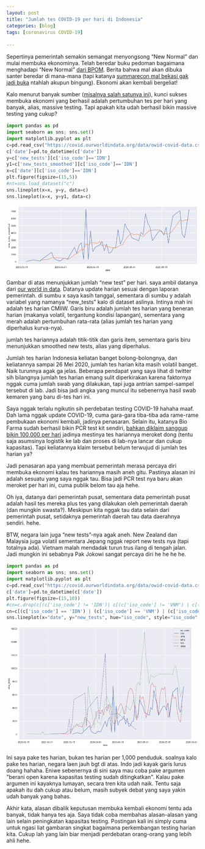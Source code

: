 ```yaml
---
layout: post
title: "Jumlah tes COVID-19 per hari di Indonesia"
categories: [blog]
tags: [coronavirus COVID-19]

---
```


Sepertinya pemerintah semakin semangat menyongsong “New Normal” dan mulai membuka ekonominya. Telah beredar buku pedoman bagaimana menghadapi “New Normal” [dari BPOM](https://investor.id/lifestyle/bpom-menerbitkan-buku-panduan-lengkap-covid19). Berita bahwa mal akan dibuka santer beredar di mana-mana (tapi katanya [summarecon mal bekasi gak jadi buka](https://metro.tempo.co/read/1346375/ini-agenda-presiden-jokowi-ke-bekasi-siang-ini-bukan-buka-mal) ntahlah akupun bingung). Ekonomi akan kembali bergeliat!

Kalo menurut banyak sumber ([misalnya salah satunya ini](https://www.abc.net.au/indonesian/2020-05-27/who-mengatakan-gelombang-pertama-covid-19-masih-tinggi/12291202)), kunci sukses membuka ekonomi yang berhasil adalah pertumbuhan tes per hari yang banyak, alias, massive testing. Tapi apakah kita udah berhasil bikin massive testing yang cukup?


```python
import pandas as pd
import seaborn as sns; sns.set()
import matplotlib.pyplot as plt
c=pd.read_csv("https://covid.ourworldindata.org/data/owid-covid-data.csv")
c['date']=pd.to_datetime(c['date'])
y=c['new_tests'][c['iso_code']=='IDN']
y1=c['new_tests_smoothed'][c['iso_code']=='IDN']
x=c['date'][c['iso_code']=='IDN']
plt.figure(figsize=(15,5))
#nt=sns.load_dataset("c")
sns.lineplot(x=x, y=y, data=c)
sns.lineplot(x=x, y=y1, data=c)
```

![png](/images/output_1_1.png)

Gambar di atas menunjukkan jumlah “new test” per hari. saya ambil datanya dari [our world in data](https://ourworldindata.org/coronavirus-data). Datanya update harian sesuai dengan laporan pemerintah. di sumbu x saya kasih tanggal, sementara di sumbu y adalah variabel yang namanya “new_tests” kalo di dataset aslinya. Intinya mah ini adalah tes harian CMIIW. Garis biru adalah jumlah tes harian yang beneran harian (makanya volatil, tergantung kondisi lapangan), sementara yang merah adalah pertumbuhan rata-rata (alias jumlah tes harian yang diperhalus kurva-nya).

jumlah tes hariannya adalah titik-titik dan garis item, sementara garis biru menunjukkan smoothed new tests, alias yang diperhalus.

Jumlah tes harian Indonesia keliatan banget bolong-bolongnya, dan keliatannya sampai 26 Mei 2020, jumlah tes harian kita masih volatil banget. Naik turunnya agak ga jelas. Beberapa pendapat yang saya lihat di twitter sih bilangnya jumlah tes harian emang sulit diperkirakan karena faktornya nggak cuma jumlah swab yang dilakukan, tapi juga antrian sampel-sampel tersebut di lab. Jadi bisa jadi angka yang muncul itu sebenernya hasil swab kemaren yang baru di-tes hari ini.

Saya nggak terlalu ngikutin sih perdebatan testing COVID-19 hahaha maaf. Dah lama nggak update COVID-19, cuma gara-gara tiba-tiba ada rame-rame pembukaan ekonomi kembali, jadinya penasaran. Selain itu, katanya Bio Farma sudah berhasil bikin PCR test kit sendiri, [bahkan diklaim sanggup bikin 100,000 per hari](https://tirto.id/jokowi-klaim-indonesia-produksi-alat-rapid-tes-pcr-100-ribu-hari-fzhZ) jadinya mestinya tes hariannya meroket dong (tentu saja asumsinya logistik ke lab dan proses di lab-nya lancar dan cukup kapasitas). Tapi keliatannya klaim tersebut belum terwujud di jumlah tes harian ya?

Jadi penasaran apa yang membuat pemerintah merasa percaya diri membuka ekonomi kalau tes hariannya masih aneh gitu. Pastinya alasan ini adalah sesuatu yang saya nggak tau. Bisa jadi PCR test nya baru akan meroket per hari ini, cuma publik belom tau aja hehe.

Oh iya, datanya dari pemerintah pusat, sementara data pemerintah pusat adalah hasil tes mereka plus tes yang dilakukan oleh pemerintah daerah (dan mungkin swasta?). Meskipun kita nggak tau data selain dari pemerintah pusat, setidaknya pemerintah daerah tau data daerahnya sendiri. hehe.

BTW, negara lain juga “new tests”-nya agak aneh. New Zealand dan Malaysia juga volatil sementara Jepang nggak report new tests nya (tapi totalnya ada). Vietnam malah mendadak turun trus ilang di tengah jalan. Jadi mungkin ini sebabnya Pak Jokowi sangat percaya diri he he he he.



```python
import pandas as pd
import seaborn as sns; sns.set()
import matplotlib.pyplot as plt
c=pd.read_csv("https://covid.ourworldindata.org/data/owid-covid-data.csv")
c['date']=pd.to_datetime(c['date'])
plt.figure(figsize=(15,10))
#cn=c.drop(c[(c['iso_code'] != 'IDN')| c[(c['iso_code'] != 'VNM') | c[(c['iso_code'] != 'SGP') | c[(c['iso_code'] != 'AUS') | c[(c['iso_code'] != 'MYS')].index)
cn=c[(c['iso_code'] == 'IDN') | (c['iso_code'] == 'VNM') | (c['iso_code'] == 'MYS') | (c['iso_code'] == 'JPN') | (c['iso_code'] == 'NZL')]
sns.lineplot(x="date", y="new_tests", hue="iso_code", style="iso_code",data=cn)
```


![png](/images/output_3_1.png)

Ini saya pake tes harian, bukan tes harian per 1,000 penduduk. soalnya kalo pake tes harian, negara laen jauh bgt di atas. Indo jadi kayak garis lurus doang hahaha. Eniwe sebenernya di sini saya mau coba pake argumen "berani open karena kapasitas testing sudah ditingkatkan". Kalau pake argumen ini kayaknya lumayan, secara tren kita udah naik. Tentu saja apakah itu dah cukup atau belum, masih subyek debat yang saya yakin udah banyak yang bahas.

Akhir kata, alasan dibalik keputusan membuka kembali ekonomi tentu ada banyak, tidak hanya tes aja. Saya tidak coba membahas alasan-alasan yang lain selain peningkatan kapasitas testing. Postingan kali ini simply cuma untuk ngasi liat gambaran singkat bagaimana perkembangan testing harian kita. Cukup lah yang lain biar menjadi perdebatan orang-orang yang lebih ahli hehe.